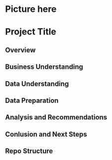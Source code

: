 # Picture here
# Project Title
## Overview
## Business Understanding
## Data Understanding
## Data Preparation
## Analysis and Recommendations
## Conlusion and Next Steps
## Repo Structure
